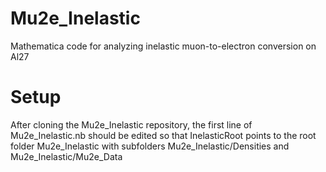 # Mu2e_Inelastic
Mathematica code for analyzing inelastic muon-to-electron conversion on Al27

# Setup
After cloning the Mu2e_Inelastic repository, the first line of Mu2e_Inelastic.nb should be edited so that InelasticRoot points to the root folder Mu2e_Inelastic with subfolders Mu2e_Inelastic/Densities and Mu2e_Inelastic/Mu2e_Data
